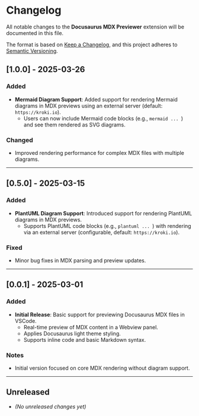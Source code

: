 # Changelog

All notable changes to the **Docusaurus MDX Previewer** extension will be documented in this file.

The format is based on [Keep a Changelog](https://keepachangelog.com/en/1.0.0/), and this project adheres to [Semantic Versioning](https://semver.org/spec/v2.0.0.html).

## [1.0.0] - 2025-03-26

### Added
- **Mermaid Diagram Support**: Added support for rendering Mermaid diagrams in MDX previews using an external server (default: `https://kroki.io`).
  - Users can now include Mermaid code blocks (e.g., ````mermaid ... ````) and see them rendered as SVG diagrams.

### Changed
- Improved rendering performance for complex MDX files with multiple diagrams.

---

## [0.5.0] - 2025-03-15

### Added
- **PlantUML Diagram Support**: Introduced support for rendering PlantUML diagrams in MDX previews.
  - Supports PlantUML code blocks (e.g., ````plantuml ... ````) with rendering via an external server (configurable, default: `https://kroki.io`).

### Fixed
- Minor bug fixes in MDX parsing and preview updates.

---

## [0.0.1] - 2025-03-01

### Added
- **Initial Release**: Basic support for previewing Docusaurus MDX files in VSCode.
  - Real-time preview of MDX content in a Webview panel.
  - Applies Docusaurus light theme styling.
  - Supports inline code and basic Markdown syntax.

### Notes
- Initial version focused on core MDX rendering without diagram support.

---

## Unreleased
- *(No unreleased changes yet)*
